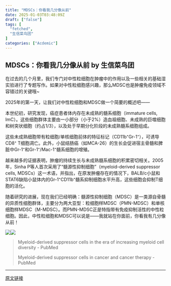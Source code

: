 ```yaml
---
title: "MDSCs：你看我几分像从前"
date: 2025-01-03T03:48:09Z
draft: ["false"]
tags: [
  "fetched",
  "生信菜鸟团"
]
categories: ["Acdemic"]
---
```

MDSCs：你看我几分像从前 by 生信菜鸟团
------
<div><section data-tool="mdnice编辑器" data-website="https://www.mdnice.com"><p data-tool="mdnice编辑器">在过去的几个月里，我们专门对中性粒细胞在肿瘤中的作用以及一些相关的基础湿实验进行了专题写作。如果对中性粒细胞感兴趣，那么MDSC也是肿瘤免疫领域不容错过的关键哦~</p><p data-tool="mdnice编辑器">2025年的第一天，让我们对中性粒细胞和MDSC做一个简要的概述吧——</p><p data-tool="mdnice编辑器">本世纪初，研究发现，癌症患者体内存在未成熟的髓系细胞（immature cells, ImC）。这些细胞群体主要由一小部分（小于2%）造血祖细胞、未成熟的巨噬细胞和树突状细胞（约占1/3），以及处于早期分化阶段的未成熟髓系细胞组成。</p><p data-tool="mdnice编辑器">这些未成熟细胞带有粒细胞/单核细胞前体的特征标记（CD11b⁺Gr-1⁺），可诱导CD8⁺ T细胞凋亡。此外，小鼠结肠癌（如MCA-26）的生长会促进宿主骨髓和脾脏中Gr-1⁺和Gr-1⁺/Mac-1⁺髓系细胞的增殖。</p><p data-tool="mdnice编辑器">越来越多的证据表明，肿瘤的持续生长与未成熟髓系细胞的积累密切相关。2005年，Sinha P等人首次采用了“髓源性抑制细胞”（myeloid-derived suppressor cells, MDSCs）这一术语，并指出，在原发肿瘤存在的情况下，BALB/c小鼠和STAT6缺陷小鼠体内的Gr-1⁺CD11b⁺髓系抑制细胞水平升高，这些细胞会抑制T细胞的活化。</p><p data-tool="mdnice编辑器">随着研究的进展，现在我们已经明确：髓源性抑制细胞（MDSC）是一类源自骨髓的异质性细胞群体，主要分为两大亚型：粒细胞样MDSC（PMN-MDSC）和单核细胞样MDSC（M-MDSC）。而PMN-MDSC正是特指带有免疫抑制活性的中性粒细胞。因此，中性粒细胞和MDSC可以说是——我就站在你面前，你看我有几分像从前！</p><p data-tool="mdnice编辑器"><img data-imgfileid="100046995" data-ratio="0.3639705882352941" data-src="https://mmbiz.qpic.cn/mmbiz_png/iaRJcrq2Los9mfSZOJI5yu2flCwzZcFv05r4SaQS4kGicfMTHhf7VwicERb7CrV8qJacp6SAGAJhh5CppZF8HKNmQ/640?wx_fmt=png&amp;from=appmsg" data-type="png" data-w="816" src="https://mmbiz.qpic.cn/mmbiz_png/iaRJcrq2Los9mfSZOJI5yu2flCwzZcFv05r4SaQS4kGicfMTHhf7VwicERb7CrV8qJacp6SAGAJhh5CppZF8HKNmQ/640?wx_fmt=png&amp;from=appmsg"><img data-imgfileid="100046994" data-ratio="0.4213917525773196" data-src="https://mmbiz.qpic.cn/mmbiz_png/iaRJcrq2Los9mfSZOJI5yu2flCwzZcFv0Qu6OXIJnmmGAyKK5oxgoibtc88ukYF0Ukkpl2goGyP4xTQbgVc31NOA/640?wx_fmt=png&amp;from=appmsg" data-type="png" data-w="776" src="https://mmbiz.qpic.cn/mmbiz_png/iaRJcrq2Los9mfSZOJI5yu2flCwzZcFv0Qu6OXIJnmmGAyKK5oxgoibtc88ukYF0Ukkpl2goGyP4xTQbgVc31NOA/640?wx_fmt=png&amp;from=appmsg"></p><blockquote data-tool="mdnice编辑器"><span></span><p>Myeloid-derived suppressor cells in the era of increasing myeloid cell diversity - PubMed</p><p>Myeloid-derived suppressor cells in cancer and cancer therapy - PubMed</p></blockquote></section><p><mp-style-type data-value="10000"></mp-style-type></p></div>  
<hr>
<a href="https://mp.weixin.qq.com/s/zpohRaE2wgRkeRHurFCaDw",target="_blank" rel="noopener noreferrer">原文链接</a>
